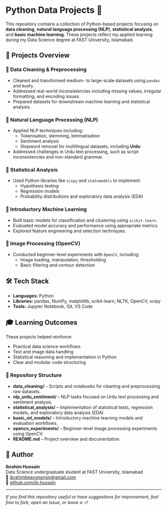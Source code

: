 # Python Data Projects 🧪

This repository contains a collection of Python-based projects focusing on **data cleaning**, **natural language processing (NLP)**, **statistical analysis**, and **basic machine learning**. These projects reflect my applied learning during my Data Science degree at FAST University, Islamabad.

## 🧠 Projects Overview

### 🔹 Data Cleaning & Preprocessing
- Cleaned and transformed medium- to large-scale datasets using `pandas` and `NumPy`.
- Addressed real-world inconsistencies including missing values, irregular formatting, and encoding issues.
- Prepared datasets for downstream machine learning and statistical analysis.

### 🔹 Natural Language Processing (NLP)
- Applied NLP techniques including:
  - Tokenisation, stemming, lemmatisation  
  - Sentiment analysis  
  - Stopword removal for multilingual datasets, including **Urdu**  
- Addressed challenges in Urdu text processing, such as script inconsistencies and non-standard grammar.

### 🔹 Statistical Analysis
- Used Python libraries like `scipy` and `statsmodels` to implement:
  - Hypothesis testing  
  - Regression models  
  - Probability distributions and exploratory data analysis (EDA)

### 🔹 Introductory Machine Learning
- Built basic models for classification and clustering using `scikit-learn`.
- Evaluated model accuracy and performance using appropriate metrics.
- Explored feature engineering and selection techniques.

### 🔹 Image Processing (OpenCV)
- Conducted beginner-level experiments with `OpenCV`, including:
  - Image loading, manipulation, thresholding  
  - Basic filtering and contour detection

## 🛠️ Tech Stack
- **Languages:** Python  
- **Libraries:** pandas, NumPy, matplotlib, scikit-learn, NLTK, OpenCV, scipy  
- **Tools:** Jupyter Notebook, Git, VS Code

## 🎓 Learning Outcomes
These projects helped reinforce:
- Practical data science workflows  
- Text and image data handling  
- Statistical reasoning and implementation in Python  
- Clear and modular code structuring

<h3>📁 Repository Structure</h3>

<ul>
  <li>
    <strong>data_cleaning/</strong> – Scripts and notebooks for cleaning and preprocessing raw datasets.
  </li>
  <li>
    <strong>nlp_urdu_sentiment/</strong> – NLP tasks focused on Urdu text processing and sentiment analysis.
  </li>
  <li>
    <strong>statistical_analysis/</strong> – Implementation of statistical tests, regression models, and exploratory data analysis (EDA).
  </li>
  <li>
    <strong>basic_ml_models/</strong> – Introductory machine learning models and evaluation workflows.
  </li>
  <li>
    <strong>opencv_experiments/</strong> – Beginner-level image processing experiments using OpenCV.
  </li>
  <li>
    <strong>README.md</strong> – Project overview and documentation.
  </li>
</ul>



## 👤 Author
**Ibrahim Hussain**  
Data Science undergraduate student at FAST University, Islamabad  
📧 ibrahimbeaconarion@gmail.com  
🔗 [github.com/ib-hussain](https://github.com/ib-hussain)

---

*If you find this repository useful or have suggestions for improvement, feel free to fork, open an issue, or leave a ⭐!*
